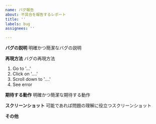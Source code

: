 ```yaml
---
name: バグ報告
about: 不具合を報告するレポート
title: ''
labels: bug
assignees: ''

---
```


**バグの説明**
明確かつ簡潔なバグの説明

**再現方法**
バグの再現方法
1. Go to '...'
2. Click on '....'
3. Scroll down to '....'
4. See error

**期待する動作**
明確かつ簡潔な期待する動作

**スクリーンショット**
可能であれば問題の理解に役立つスクリーンショット

**その他**
